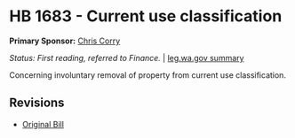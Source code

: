 # HB 1683 - Current use classification
**Primary Sponsor:** [Chris Corry](/person/leg/corry_ch.md)

*Status: First reading, referred to Finance.* | [leg.wa.gov summary](https://app.leg.wa.gov/billsummary?BillNumber=1683&Year=2021)

Concerning involuntary removal of property from current use classification.

## Revisions
* [Original Bill](1/)